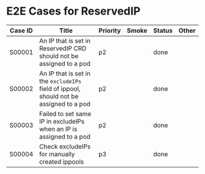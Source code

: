 # E2E Cases for ReservedIP

| Case ID | Title                                                                                  | Priority | Smoke | Status | Other |
| ------- | ---------------------------------------------------------------------------------------| -------- | ----- | ------ | ----- |
| S00001  | An IP that is set in ReservedIP CRD should not be assigned to a pod                    | p2       |       | done   |       |
| S00002  | An IP that is set in the `excludeIPs` field of ippool, should not be assigned to a pod | p2       |       | done   |       |
| S00003  | Failed to set same IP in excludeIPs when an IP is assigned to a pod                    | p2       |       | done   |       |
| S00004  | Check excludeIPs for manually created ippools                                          | p3       |       | done   |       |
